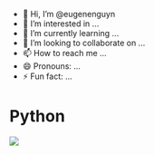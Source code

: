 - 👋 Hi, I’m @eugenenguyn
- 👀 I’m interested in ...
- 🌱 I’m currently learning ...
- 💞️ I’m looking to collaborate on ...
- 📫 How to reach me ...
- 😄 Pronouns: ...
- ⚡ Fun fact: ...

# Python
<a href="https://github.com/eugenenguyn/Food_Delivery_Time_Prediction">
  <!-- Change the `github-readme-stats.anuraghazra1.vercel.app` to `github-readme-stats.vercel.app`  -->
  <img align="center" src="https://github-readme-stats.anuraghazra1.vercel.app/api/pin/?username=eugenenguyn&repo=Food_Delivery_Time_Prediction&theme=dracula"/>
</a>    
